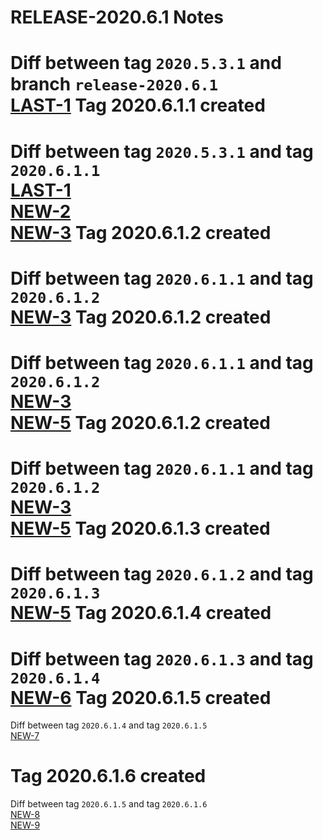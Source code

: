 RELEASE-2020.6.1 Notes  
====  
Diff between tag `2020.5.3.1` and  branch `release-2020.6.1`  
[LAST-1](https://intouchhealth.atlassian.net/browse/LAST-1)
Tag 2020.6.1.1 created  
==  
Diff between tag `2020.5.3.1` and  tag `2020.6.1.1`  
[LAST-1](https://intouchhealth.atlassian.net/browse/LAST-1)  
[NEW-2](https://intouchhealth.atlassian.net/browse/NEW-2)  
[NEW-3](https://intouchhealth.atlassian.net/browse/NEW-3)
Tag 2020.6.1.2 created  
==  
Diff between tag `2020.6.1.1` and  tag `2020.6.1.2`  
[NEW-3](https://intouchhealth.atlassian.net/browse/NEW-3)
Tag 2020.6.1.2 created  
==  
Diff between tag `2020.6.1.1` and  tag `2020.6.1.2`  
[NEW-3](https://intouchhealth.atlassian.net/browse/NEW-3)  
[NEW-5](https://intouchhealth.atlassian.net/browse/NEW-5)
Tag 2020.6.1.2 created  
==  
Diff between tag `2020.6.1.1` and  tag `2020.6.1.2`  
[NEW-3](https://intouchhealth.atlassian.net/browse/NEW-3)  
[NEW-5](https://intouchhealth.atlassian.net/browse/NEW-5)
Tag 2020.6.1.3 created  
==  
Diff between tag `2020.6.1.2` and  tag `2020.6.1.3`  
[NEW-5](https://intouchhealth.atlassian.net/browse/NEW-5)
Tag 2020.6.1.4 created  
==  
Diff between tag `2020.6.1.3` and  tag `2020.6.1.4`  
[NEW-6](https://intouchhealth.atlassian.net/browse/NEW-6)
Tag 2020.6.1.5 created  
==  
Diff between tag `2020.6.1.4` and  tag `2020.6.1.5`  
[NEW-7](https://intouchhealth.atlassian.net/browse/NEW-7)
# Tag 2020.6.1.6 created  
Diff between tag `2020.6.1.5` and  tag `2020.6.1.6`  
[NEW-8](https://intouchhealth.atlassian.net/browse/NEW-8)  
[NEW-9](https://intouchhealth.atlassian.net/browse/NEW-9)
